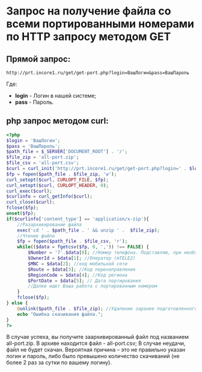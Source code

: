 # Запрос на получение файла со всеми портированными номерами по HTTP запросу методом GET

## Прямой запрос:

```
http://prt.incore1.ru/get/get-port.php?login=ВашЛогин&pass=ВашПароль
```

Где:
* **login** - Логин в нашей системе;
* **pass** - Пароль.

## php запрос методом curl:

```php
<?php
$login = 'ВашЛогин';
$pass = 'ВашПароль';
$path_file = $_SERVER['DOCUMENT_ROOT'] . '/';
$file_zip = 'all-port.zip';
$file_csv = 'all-port.csv';
$curl = curl_init('http://prt.incore1.ru/get/get-port.php?login=' . $login . '&pass=' . $pass);
$fp = fopen($path_file . $file_zip, 'w');
curl_setopt($curl, CURLOPT_FILE, $fp);
curl_setopt($curl, CURLOPT_HEADER, 0);
curl_exec($curl);
$curlinfo = curl_getInfo($curl);
curl_close($curl);
fclose($fp);
unset($fp);
if($curlinfo['content_type'] == 'application/x-zip'){
	//Разархивирование файла
	exec('cd ' . $path_file . ' && unzip ' .  $file_zip);
	//Чтение файла
	$fp = fopen($path_file . $file_csv, 'r');
	while(($data = fgetcsv($fp, 0, ',')) !== FALSE) {
		$Number = '7'.$data[0];	//Номер телефона. Подставляю, при необходимости, перед началом цифру 7, т.к. номера начинаются с 9.
		$OwnerId = $data[1]; //Оператор (mTELE2)
		$MNC = $data[2]; //код мобильной сети
		$Route = $data[3]; //Код перенаправления
		$RegionCode = $data[4]; //Код региона
		$PortDate = $data[5]; // Дата портирования
		//Далее идет Ваша работа с портированным номером
	}
	fclose($fp);
} else {
	@unlink($path_file . $file_zip); //Удаление заранее подготовленного файла для скачивания.
	echo "Ошибка скачивания файла.";
}
?>
```

В случае успеха, вы получите заархивированный файл под названием all-port.zip. В архиве находится файл - all-port.csv;
В случае неудачи, файл не будет скачан. Вероятная причина – это не правильно указан логин и пароль, либо было превышено количество скачиваний (не более 2 раз за сутки по вашему логину).
